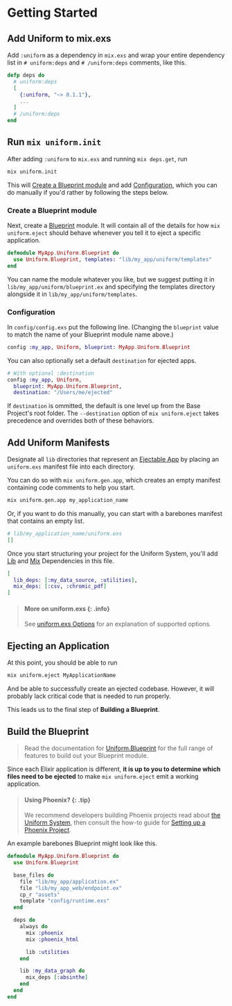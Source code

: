 # Getting Started

## Add Uniform to mix.exs

Add `:uniform` as a dependency in `mix.exs` and wrap your entire dependency
list in `# uniform:deps` and `# /uniform:deps` comments, like this.


```elixir
defp deps do
  # uniform:deps
  [
    {:uniform, "~> 0.1.1"},
    ...
  ]
  # /uniform:deps
end
```

## Run `mix uniform.init`

After adding `:uniform` to `mix.exs` and running `mix deps.get`, run

```bash
mix uniform.init
```

This will [Create a Blueprint module](#create-a-blueprint-module) and add
[Configuration](#configuration), which you can do manually if you'd rather by
following the steps below.

### Create a Blueprint module

Next, create a [Blueprint](Uniform.Blueprint.html) module. It will contain all
of the details for how `mix uniform.eject` should behave whenever you tell it
to eject a specific application.

```elixir
defmodule MyApp.Uniform.Blueprint do
  use Uniform.Blueprint, templates: "lib/my_app/uniform/templates"
end
```

You can name the module whatever you like, but we suggest putting it in
`lib/my_app/uniform/blueprint.ex` and specifying the templates directory
alongside it in `lib/my_app/uniform/templates`.

### Configuration

In `config/config.exs` put the following line. (Changing the `blueprint` value
to match the name of your Blueprint module name above.)

```elixir
config :my_app, Uniform, blueprint: MyApp.Uniform.Blueprint
```

You can also optionally set a default `destination` for ejected apps.

```elixir
# With optional :destination
config :my_app, Uniform,
  blueprint: MyApp.Uniform.Blueprint,
  destination: "/Users/me/ejected"
```

If `destination` is ommitted, the default is one level up from the Base
Project's root folder. The `--destination` option of `mix uniform.eject` takes
precedence and overrides both of these behaviors.

## Add Uniform Manifests

Designate all `lib` directories that represent an [Ejectable
App](how-it-works.html#what-is-an-ejectable-app) by placing an `uniform.exs`
manifest file into each directory.

You can do so with `mix uniform.gen.app`, which creates an empty manifest
containing code comments to help you start.

```bash
mix uniform.gen.app my_application_name
```

Or, if you want to do this manually, you can start with a barebones manifest
that contains an empty list.

```elixir
# lib/my_application_name/uniform.exs
[]
```

Once you start structuring your project for the Uniform System, you'll add
[Lib](dependencies.html#lib-dependencies) and
[Mix](dependencies.html#mix-dependencies) Dependencies in this file.

```elixir
[
  lib_deps: [:my_data_source, :utilities],
  mix_deps: [:csv, :chromic_pdf]
]
```

> #### More on uniform.exs {: .info}
>
> See [uniform.exs Options](./how-it-works.html#uniform-exs-options) for an
> explanation of supported options.

## Ejecting an Application

At this point, you should be able to run

```bash
mix uniform.eject MyApplicationName
```

And be able to successfully create an ejected codebase. However, it will
probably lack critical code that is needed to run properly.

This leads us to the final step of **Building a Blueprint**.

## Build the Blueprint

> Read the documentation for [Uniform.Blueprint](Uniform.Blueprint.html) for
> the full range of features to build out your Blueprint module.

Since each Elixir application is different, **it is up to you to determine
which files need to be ejected** to make `mix uniform.eject` emit a working
application.

> #### Using Phoenix? {: .tip}
>
> We recommend developers building Phoenix projects read about [the Uniform
> System](how-it-works.html), then consult the how-to guide for [Setting up a
> Phoenix Project](./setting-up-a-phoenix-project.html).

An example barebones Blueprint might look like this.

```elixir
defmodule MyApp.Uniform.Blueprint do
  use Uniform.Blueprint

  base_files do
    file "lib/my_app/application.ex"
    file "lib/my_app_web/endpoint.ex"
    cp_r "assets"
    template "config/runtime.exs"
  end

  deps do
    always do
      mix :phoenix
      mix :phoenix_html

      lib :utilities
    end

    lib :my_data_graph do
      mix_deps [:absinthe]
    end
  end
end
```

